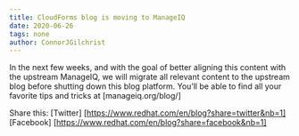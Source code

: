 ```yaml
---
title: CloudForms blog is moving to ManageIQ 
date: 2020-06-26
tags: none
author: ConnorJGilchrist
---
```


In the next few weeks, and with the goal of better aligning this content with the upstream ManageIQ, we will migrate all relevant content to the upstream blog before shutting down this blog platform.
You’ll be able to find all your favorite tips and tricks at [manageiq.org/blog/]

Share this:
[Twitter] [https://www.redhat.com/en/blog?share=twitter&nb=1]
[Facebook] [https://www.redhat.com/en/blog?share=facebook&nb=1]
